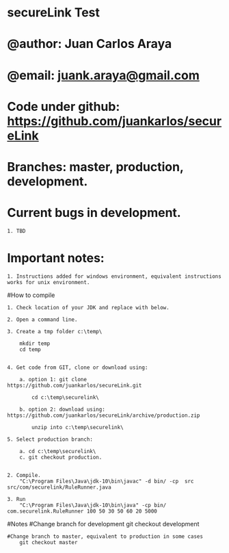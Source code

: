 # secureLink Test
# @author: Juan Carlos Araya
# @email: juank.araya@gmail.com
# Code under github: https://github.com/juankarlos/secureLink
# Branches: master, production, development.


# Current bugs in development.
	1. TBD
	
# Important notes:
	1. Instructions added for windows environment, equivalent instructions works for unix environment.

#How to compile

	1. Check location of your JDK and replace with below.
	
	2. Open a command line.
	
	3. Create a tmp folder c:\temp\
	
		mkdir temp
		cd temp
			
	
	4. Get code from GIT, clone or download using:
	
		a. option 1: git clone https://github.com/juankarlos/secureLink.git
		
			cd c:\temp\securelink\
		
		b. option 2: download using: https://github.com/juankarlos/secureLink/archive/production.zip
		
			unzip into c:\temp\securelink\
					
	5. Select production branch:
	
		a. cd c:\temp\securelink\
		c. git checkout production. 
	

	2. Compile.
		"C:\Program Files\Java\jdk-10\bin\javac" -d bin/ -cp  src src/com/securelink/RuleRunner.java

	3. Run
		"C:\Program Files\Java\jdk-10\bin\java" -cp bin/ com.securelink.RuleRunner 100 50 30 50 60 20 5000
		
		
#Notes
	#Change branch for development
		git checkout development
		
	#Change branch to master, equivalent to production in some cases
		git checkout master